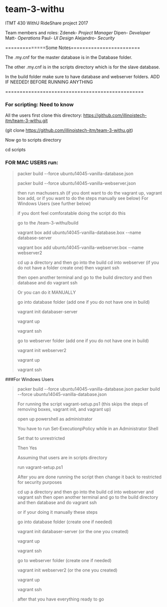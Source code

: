 # team-3-withu
ITMT 430 WithU RideShare project 2017

Team members and roles:
Zdenek- *Project Manager*
Dipen- *Developer*
Matt- *Operations*
Paul- *UI Design* 
Alejandro- *Security*

==============Some Notes========================

The .my.cnf for the master database is in the 
Database folder.

The other .my.cnf is in the scripts directory
which is for the slave database.

In the build folder make sure to have database
and webserver folders. ADD IF NEEDED! BEFORE 
RUNNING ANYTHING

================================================

### For scripting: Need to know

All the users first clone this directory:
https://github.com/illinoistech-itm/team-3-withu.git

(git clone https://github.com/illinoistech-itm/team-3-withu.git)

Now go to scripts directory

cd scripts

### FOR MAC USERS run:
>
>packer build --force ubuntu14045-vanilla-database.json
>
>packer build --force ubuntu14045-vanilla-webserver.json
>
>then run machusers.sh (if you dont want to do the vagrant up, vagrant box add, or if you want to do the steps manually see below)
For Windows Users (see further below)
>
>if you dont feel comforatable doing the script do this

>go to the /team-3-withu/build
>
>vagrant box add ubuntu14045-vanilla-database.box --name database-server
>
>vagrant box add ubuntu14045-vanilla-webserver.box --name webserver2
>
>cd up a directory and then go into the build cd into webserver (if you do not have a folder create one) then
>vagrant ssh
>
>then open another terminal and go to the build directory and then database and do 
>vagrant ssh

>Or you can do it MANUALLY
>
>go into database folder (add one if you do not have one in build)
>
>vagrant init databaser-server
>
>vagrant up
>
>vagrant ssh
>
>go to webserver folder (add one if you do not have one in build) 
>
>vagrant init webserver2
>
>vagrant up 
>
>vagrant ssh

###For Windows Users
>
>packer build --force ubuntu14045-vanilla-database.json
>packer build --force ubuntu14045-vanilla-database.json
>
>For running the script vagrant-setup.ps1 (this skips the steps of removing boxes, vagrant init, and vagrant up)
>
>open up powershell as administrator 
>
>You have to run Set-ExecutionpPolicy while in an Administrator Shell
>
>Set that to unrestricted
>
>Then Yes
>
>Assuming that users are in scripts directory
>
>run vagrant-setup.ps1
>
>After you are done running the script then change it back to restricted for security purposes
>
>cd up a directory and then go into the build cd into webserver and vagrant ssh
>then open another terminal and go to the build directory and then database and do vagrant ssh
>
>or if your doing it manually these steps
>
>go into database folder (create one if needed)
>
>vagrant init databaser-server (or the one you created)
>
>vagrant up
>
>vagrant ssh
>
>go to webserver folder (create one if needed)
>
>vagrant init webserver2 (or the one you created)
>
>vagrant up 
>
>vagrant ssh
>
>after that you have everything ready to go

 

